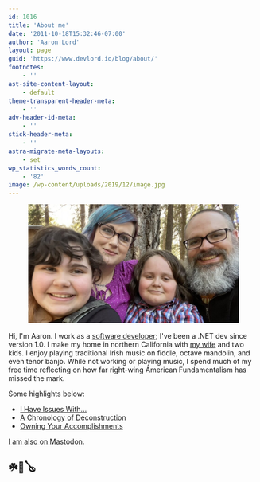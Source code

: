```yaml
---
id: 1016
title: 'About me'
date: '2011-10-18T15:32:46-07:00'
author: 'Aaron Lord'
layout: page
guid: 'https://www.devlord.io/blog/about/'
footnotes:
    - ''
ast-site-content-layout:
    - default
theme-transparent-header-meta:
    - ''
adv-header-id-meta:
    - ''
stick-header-meta:
    - ''
astra-migrate-meta-layouts:
    - set
wp_statistics_words_count:
    - '82'
image: /wp-content/uploads/2019/12/image.jpg
---
```


<!-- wp:image {"id":2604,"sizeSlug":"full","linkDestination":"none","align":"wide","className":"is-style-default","style":{"border":{"radius":"0px"}}} -->
<figure class="wp-block-image alignwide size-full has-custom-border is-style-default"><img src="/wp-content/uploads/2024/03/11A4CE55-4F01-41EF-9358-C6342BB59CF1_1_105_c-edited.jpeg" alt="" class="wp-image-2604" style="border-radius:0px"/></figure>
<!-- /wp:image -->

<!-- wp:paragraph -->
<p>Hi, I'm Aaron. I work as a <a href="https://www.devlord.io" title="">software developer</a>; I've been a .NET dev since version 1.0. I make my home in northern California with <a href="http://howvast.wordpress.com">my wife</a> and two kids. I enjoy playing traditional Irish music on fiddle, octave mandolin, and even tenor banjo. While not working or playing music, I spend much of my free time reflecting on how far right-wing American Fundamentalism has missed the mark.</p>
<!-- /wp:paragraph -->

<!-- wp:paragraph -->
<p>Some highlights below:</p>
<!-- /wp:paragraph -->

<!-- wp:list -->
<ul class="wp-block-list"><!-- wp:list-item -->
<li><a title="" href="/2012/02/28/i-have-issues-with/">I Have Issues With...</a></li>
<!-- /wp:list-item -->

<!-- wp:list-item -->
<li><a title="" href="/2019/12/07/a-chronology-of-deconstruction/">A Chronology of Deconstruction</a></li>
<!-- /wp:list-item -->

<!-- wp:list-item -->
<li><a href="/2024/03/27/owning-your-accomplishments/">Owning Your Accomplishments</a></li>
<!-- /wp:list-item --></ul>
<!-- /wp:list -->

<!-- wp:paragraph -->
<p><a href="https://hachyderm.io/@devlord" rel="me">I am also on Mastodon</a>.</p>
<!-- /wp:paragraph -->

<!-- wp:heading -->
<h2 class="wp-block-heading">☘️🎻🪕</h2>
<!-- /wp:heading -->

<!-- wp:paragraph -->
<p></p>
<!-- /wp:paragraph -->